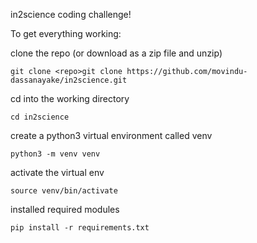in2science coding challenge!

To get everything working:

clone the repo (or download as a zip file and unzip)

```
git clone <repo>git clone https://github.com/movindu-dassanayake/in2science.git
```

cd into the working directory

```
cd in2science
```

create a python3 virtual environment called venv

```
python3 -m venv venv
```

activate the virtual env

```
source venv/bin/activate
```

installed required modules 

```
pip install -r requirements.txt
```
